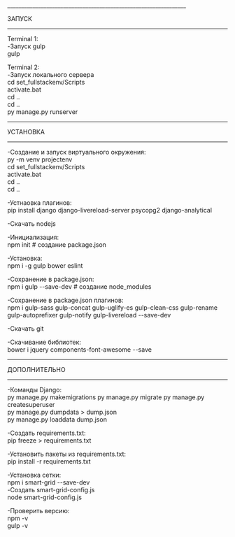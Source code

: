 ﻿﻿________________________________________________________________

ЗАПУСК
________________________________________________________________

Terminal 1:  
-Запуск gulp  
gulp

Terminal 2:  
-Запуск локального сервера  
cd set_fullstackenv/Scripts  
activate.bat  
cd ..  
cd ..  
py manage.py runserver


________________________________________________________________

УСТАНОВКА
________________________________________________________________

-Создание и запуск виртуального окружения:  
py -m venv projectenv  
cd set_fullstackenv/Scripts  
activate.bat  
cd ..  
cd ..

-Устнаовка плагинов:  
pip install django django-livereload-server psycopg2 django-analytical

-Скачать nodejs

-Инициализация:  
npm init  		# создание package.json

-Установка:  
npm i -g gulp bower eslint

-Сохранение в package.json:  
npm i gulp --save-dev	        # создание node_modules

-Сохранение в package.json плагинов:  
npm i gulp-sass gulp-concat gulp-uglify-es gulp-clean-css gulp-rename gulp-autoprefixer gulp-notify gulp-livereload --save-dev

-Скачать git

-Скачивание библиотек:  
bower i jquery components-font-awesome --save


________________________________________________________________

ДОПОЛНИТЕЛЬНО
________________________________________________________________

-Команды Django:  
py manage.py makemigrations
py manage.py migrate
py manage.py createsuperuser  
py manage.py dumpdata > dump.json  
py manage.py loaddata dump.json

-Создать requirements.txt:  
pip freeze > requirements.txt

-Установить пакеты из requirements.txt:  
pip install -r requirements.txt

-Установка сетки:  
npm i smart-grid --save-dev  
-Создать smart-grid-config.js  
node smart-grid-config.js

-Проверить версию:  
npm -v  
gulp -v
